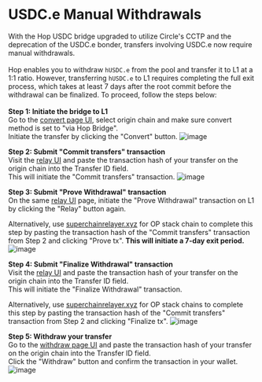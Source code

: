 # USDC.e Manual Withdrawals

With the Hop USDC bridge upgraded to utilize Circle's CCTP and the deprecation of the USDC.e bonder, transfers involving USDC.e now require manual withdrawals.\
\
Hop enables you to withdraw `hUSDC.e` from the pool and transfer it to L1 at a 1:1 ratio. However, transferring `hUSDC.e` to L1 requires completing the full exit process, which takes at least 7 days after the root commit before the withdrawal can be finalized. To proceed, follow the steps below:\
\
**Step 1: Initiate the bridge to L1**\
Go to the [convert page UI](https://app.hop.exchange/#/convert/hop), select origin chain and make sure convert method is set to "via Hop Bridge".\
Initiate the transfer by clicking the "Convert" button.
![image](https://github.com/user-attachments/assets/4b62d9b4-0c72-4ec5-bccd-622ab8c14636)


**Step 2: Submit "Commit transfers" transaction**\
Visit the [relay UI](https://app.hop.exchange/#/relay) and paste the transaction hash of your transfer on the origin chain into the Transfer ID field.\
This will initiate the "Commit transfers" transaction.
![image](https://github.com/user-attachments/assets/6c4864c1-3e08-43ac-8811-7be57a85937c)

**Step 3: Submit "Prove Withdrawal" transaction**\
On the same [relay UI](https://app.hop.exchange/#/relay) page, initiate the "Prove Withdrawal" transaction on L1 by clicking the "Relay" button again.

Alternatively, use [superchainrelayer.xyz](https://superchainrelayer.xyz/) for OP stack chain to complete this step by pasting the transaction hash of the "Commit transfers" transaction from Step 2 and clicking "Prove tx".
**This will initiate a 7-day exit period.**
![image](https://github.com/user-attachments/assets/8686e83d-b811-4a43-aff0-c085142d6360)

**Step 4: Submit "Finalize Withdrawal" transaction**\
Visit the [relay UI](https://app.hop.exchange/#/relay) and paste the transaction hash of your transfer on the origin chain into the Transfer ID field.\
This will initiate the "Finalize Withdrawal" transaction.

Alternatively, use [superchainrelayer.xyz](https://superchainrelayer.xyz/) for OP stack chains to complete this step by pasting the transaction hash of the "Commit transfers" transaction from Step 2 and clicking "Finalize tx".
![image](https://github.com/user-attachments/assets/e3570586-7f5e-4a3c-a213-472129d8ca48)

**Step 5: Withdraw your transfer**\
Go to the [withdraw page UI](https://app.hop.exchange/#/withdraw) and paste the transaction hash of your transfer on the origin chain into the Transfer ID field.\
Click the "Withdraw" button and confirm the transaction in your wallet.
![image](https://github.com/user-attachments/assets/b90be264-ccd0-4070-ac35-9a26c2c5a649)
